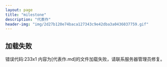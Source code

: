 ```yaml
---
layout: page
title: "milestone"
description: "代表作"
header-img: "img/2d27b120e74baca127343c9e42dba3a0436037759.gif"
---
```

加载失败
---
错误代码:233x1
内容为[代表作.md]的文件加载失败，请联系服务器管理员修复。